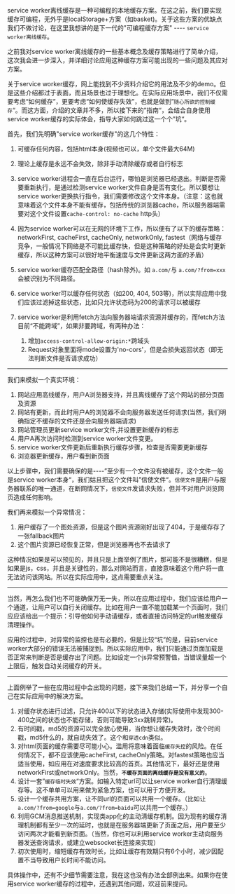 service worker离线缓存是一种可编程的本地缓存方案。在这之前，我们要实现缓存可编程，无外乎是localStorage+方案（如basket)。关于这些方案的优缺点我们不做讨论，在这里我想讲的是下一代的"可编程缓存方案" ---- `service worker离线缓存`。

之前我对service worker离线缓存的一些基本概念及缓存策略进行了简单介绍，这次我会进一步深入，并详细讨论应用这种缓存方案可能出现的一些问题及其应对方案。

关于service worker缓存，网上能找到不少资料介绍它的用法及不少的demo。但是这些介绍都过于表面，而且场景也过于理想化。在实际应用场景中，我们不仅需要考虑“如何缓存”，更要考虑“如何使缓存失效”，也就是做到”`随心所欲的控制缓存`“。而这方面，介绍的文章并不多，所以接下来的”指南“，会结合自身使用service worker缓存的实际体会，指导大家如何跳过这一个个”坑“。

首先，我们先明确"service worker缓存"的这几个特性：

 1. 可缓存任何内容，包括html本身(视频也可以，单个文件最大64M)
 2. 理论上缓存是永远不会失效，除非手动清除缓存或者自行标志
 3. service worker进程会一直在后台运行，哪怕是浏览器已经退出。判断是否需要重新执行，是通过检测service worker文件自身是否有变化。所以要想让service worker更换执行指令，我们需要修改这个文件本身。（注意：这也就意味着这个文件本身不能有缓存，包括传统的浏览器cache，所以服务器端需要对这个文件设置`cache-control: no-cache` http头）
 4. 因为service worker可以在无网的环境下工作，所以便有了以下的缓存策略：networkFirst, cacheFirst, cacheOnly, networkOnly, fastest（网络与缓存竞争，一般情况下网络是不可能比缓存快，但是这种策略的好处是会实时更新缓存，所以这种方案可以很好地平衡速度与文件更新这两方面的矛盾）
 5. service worker缓存匹配全路径（hash除外)。如 `a.com/`与 `a.com/?from=xxx` 会被识别为不同路径。
 6. service worker可以缓存任何状态（如200, 404, 503等)，所以实际应用中我们应该过滤掉这些状态，比如只允许状态码为200的请求可以被缓存
 7. service worker是利用fetch方法向服务器端请求资源并缓存的，而fetch方法目前“不能跨域”，如果非要跨域，有两种办法：
    
    1. 增加`access-control-allow-origin:*`跨域头 
    2. Request对象里面将mode设置为'no-cors'，但是会损失返回状态（即无法判断文件是否请求成功）
 
--------
 我们来模拟一个真实环境：
  
  1. 网站应用高线缓存，用户A浏览器支持，并且离线缓存了这个网站的部分页面及资源
  2. 网站有更新，而此时用户A的浏览器不会向服务器发送任何请求(当然，我们明确指定不缓存的文件还是会向服务器端请求)
  3. 网站管理员更新service worker文件,并设置更新缓存的标志
  4. 用户A再次访问时检测到service worker文件变更。
  5. service worker文件更新后重新执行缓存步骤，检查是否需要更新缓存
  6. 浏览器更新缓存，用户看到新页面
  

 以上步骤中，我们需要确保的是----”至少有一个文件没有被缓存，这个文件一般是service worker本身“，我们姑且把这个文件叫”信使文件“。`信使文件`是用户与服务器联系的唯一通道，在断网情况下，`信使文件`发请求失败，但并不对用户浏览网页造成任何影响。
 
 我们再来模拟一个异常情况：
 
  1. 用户缓存了一个图处资源，但是这个图片资源刚好出现了404，于是缓存存了一张fallback图片
  2. 这个图片资源已经恢复正常，但是浏览器再也不去请求了

这种情况如果是可以预见的，并且只是上面举例了图片，那可能不是很糟糕，但是如果是js，css，并且是关键性的，那么对网站而言，直接意味着这个用户将一直无法访问该网站。所以在实际应用中，这点需要重点关注。

----------

当然，再怎么我们也不可能确保万无一失，所以在应用过程中，我们应该给用户一个通道，让用户可以自行关闭缓存。比如在用户一直不能加载某一个页面时，我们应应该给出一个提示：引导他如何手动请缓存，或者直接访问特定的url触发缓存清理操作。
  
应用的过程中，对异常的监控也是有必要的，但是比较“坑”的是，目前service worker大部分的错误无法被捕捉到。所以实际应用中，我们只能通过页面加载是否正常来判断是否是缓存出了问题。比如设定一个js异常预警值，当错误量超一个上限后，触发自动关闭缓存的开关。


--------------------

上面例举了一些在应用过程中会出现的问题，接下来我们总结一下，并分享一个自己在实际应用中的解决方案。


1. 对缓存状态进行过滤，只允许400以下的状态进入存储(实际使用中发现300-400之间的状态也不能存储，否则可能导致3xx跳转异常)。
2. 有时间戳，md5的资源可以完全放心使用，当你想让缓存失效时，改个时间戳，md5什么的，就自动失效了。这个和`穿透cdn`类似。
3. 对html页面的缓存需要尽可能小心。滥用将意味着面临`缓存失控`的风险。在任何情况下，都不应该使用cacheFirst, cacheOnly策略。对fastest策略也应当适当使用，如应用在对速度要求比较高的首页。其他情况下，最好还是使用networkFirst或networkOnly。当然，**`不缓存页面的离线缓存是没有意义的`**。
4. 设计一套”`缓存临时失效`“方案。如输入特定url可以让service worker自行清理缓存等。这不单单可以用来做为紧急方案，也可以用于方便开发。
5. 设计一个缓存共用方案，让不同url的页面可以共用一个缓存。（比如让 `a.com/?from=google`与`a.com/?from=baidu`可以共用一个缓存。）
6. 利用GCM消息推送机制，实现类app化的主动清缓存机制。因为现有的缓存清理机制都有至少一次的延时，也就是在服务器端更新了页面之后，用户要至少访问两次才能看到新页面。（当然，你也可以利用service worker主动向服务器发送查询请求，或建立websocket长连接来实现）
7. 初次使用时，缩短缓存有效时长，比如让缓存有效期只有6个小时，减少因配置不当导致用户长时间不能访问。


具体操作中，还有不少细节需要注意，我在这也没有办法全部例出来。如果你在使用service worker缓存的过程中，还遇到其他问题，欢迎前来提问。



